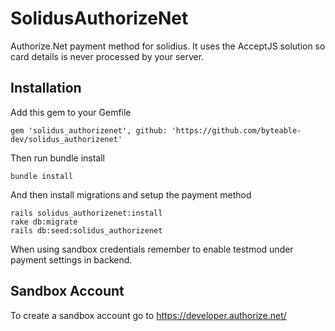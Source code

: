 # SolidusAuthorizeNet

Authorize.Net payment method for solidius. It uses the AcceptJS solution so card details is never processed by your server.


## Installation

Add this gem to your Gemfile

```
gem 'solidus_authorizenet', github: 'https://github.com/byteable-dev/solidus_authorizenet'
```

Then run bundle install

```
bundle install
```

And then install migrations and setup the payment method

```
rails solidus_authorizenet:install
rake db:migrate
rails db:seed:solidus_authorizenet
```

When using sandbox credentials remember to enable testmod under payment settings in backend.

## Sandbox Account

To create a sandbox account go to https://developer.authorize.net/

